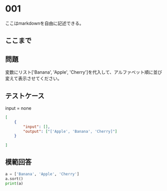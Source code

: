 # 001

ここはmarkdownを自由に記述できる。

ここまで
---
## 問題

変数にリスト['Banana', 'Apple', 'Cherry']を代入して、アルファベット順に並び変えて表示させてください。

## テストケース
input = none
```json
[
	{
		"input": [],
		"output": ["['Apple', 'Banana', 'Cherry]"]
  	}
	
]
```

## 模範回答
```python
a = ['Banana', 'Apple', 'Cherry']
a.sort()
print(a)
```